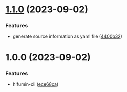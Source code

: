 # [1.1.0](https://github.com/Mirailisc/hifumin-cli/compare/v1.0.0...v1.1.0) (2023-09-02)


### Features

* generate source information as yaml file ([4400b32](https://github.com/Mirailisc/hifumin-cli/commit/4400b32d68c1ddd36358f1af4622bf1c2973e5f2))

# 1.0.0 (2023-09-02)


### Features

* hifumin-cli ([ece68ca](https://github.com/Mirailisc/hifumin-cli/commit/ece68caadaca85f5502ed6b7bb3498e9cb15252e))
